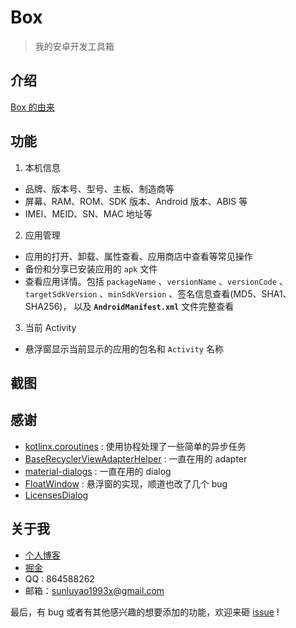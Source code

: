 # Box

> 我的安卓开发工具箱

## 介绍

[Box 的由来]()

## 功能

1. 本机信息

* 品牌、版本号、型号、主板、制造商等
* 屏幕、RAM、ROM、SDK 版本、Android 版本、ABIS 等
* IMEI、MEID、SN、MAC 地址等

2. 应用管理

* 应用的打开、卸载、属性查看、应用商店中查看等常见操作
* 备份和分享已安装应用的 `apk` 文件
* 查看应用详情。包括 `packageName` 、`versionName` 、`versionCode` 、`targetSdkVersion` 、`minSdkVersion` 、签名信息查看(MD5、SHA1、SHA256)，
以及 **`AndroidManifest.xml`** 文件完整查看

3. 当前 Activity

* 悬浮窗显示当前显示的应用的包名和 `Activity` 名称

## 截图

## 感谢

* [kotlinx.coroutines](https://github.com/Kotlin/kotlinx.coroutines) : 使用协程处理了一些简单的异步任务
* [BaseRecyclerViewAdapterHelper](http://www.recyclerview.org) : 一直在用的 adapter
* [material-dialogs](https://github.com/afollestad/material-dialogs) : 一直在用的 dialog
* [FloatWindow](https://github.com/yhaolpz/FloatWindow) : 悬浮窗的实现，顺道也改了几个 bug
* [LicensesDialog](http://psdev.de/LicensesDialog)

## 关于我

* [个人博客](http://sunluyao.com)
* [掘金](https://juejin.im/user/586eff908d6d81005879507d)
* QQ : 864588262
* 邮箱：sunluyao1993x@gmail.com

最后，有 bug 或者有其他感兴趣的想要添加的功能，欢迎来砸 [issue](https://github.com/lulululbj/Box/issues) !




